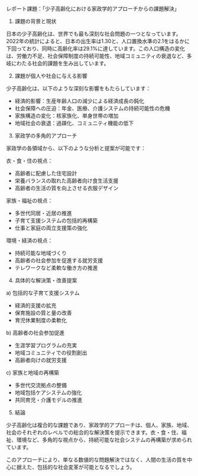 レポート課題：「少子高齢化における家政学的アプローチからの課題解決」

1. 課題の背景と現状

日本の少子高齢化は、世界でも最も深刻な社会問題の一つとなっています。2022年の統計によると、日本の出生率は1.30と、人口置換水準の2.1をはるかに下回っており、同時に高齢化率は29.1%に達しています。この人口構造の変化は、労働力不足、社会保障制度の持続可能性、地域コミュニティの衰退など、多岐にわたる社会的課題を生み出しています。

2. 課題が個人や社会に与える影響

少子高齢化は、以下のような深刻な影響をもたらしています：

- 経済的影響：生産年齢人口の減少による経済成長の鈍化
- 社会保障への圧迫：年金、医療、介護システムの持続可能性の危機
- 家族構造の変化：核家族化、単身世帯の増加
- 地域社会の衰退：過疎化、コミュニティ機能の低下

3. 家政学の多角的アプローチ

家政学の各領域から、以下のような分析と提案が可能です：

衣・食・住の視点：
- 高齢者に配慮した住宅設計
- 栄養バランスの取れた高齢者向け食生活支援
- 高齢者の生活の質を向上させる衣服デザイン

家族・福祉の視点：
- 多世代同居・近居の推進
- 子育て支援システムの包括的再構築
- 仕事と家庭の両立支援策の強化

環境・経済の視点：
- 持続可能な地域づくり
- 高齢者の社会参加を促進する就労支援
- テレワークなど柔軟な働き方の推進

4. 具体的な解決策・改善提案

a) 包括的な子育て支援システム
- 経済的支援の拡充
- 保育施設の質と量の改善
- 育児休業制度の柔軟化

b) 高齢者の社会参加促進
- 生涯学習プログラムの充実
- 地域コミュニティでの役割創出
- 高齢者向けの就労支援

c) 家族と地域の再構築
- 多世代交流拠点の整備
- 地域包括ケアシステムの強化
- 共同育児・介護モデルの推進

5. 結論

少子高齢化は複合的な課題であり、家政学的アプローチは、個人、家族、地域、社会のそれぞれのレベルでの総合的な解決策を提示できます。衣・食・住、福祉、環境など、多角的な視点から、持続可能な社会システムの再構築が求められています。

このアプローチにより、単なる数値的な問題解決ではなく、人間の生活の質を中心に据えた、包括的な社会変革が可能となるでしょう。